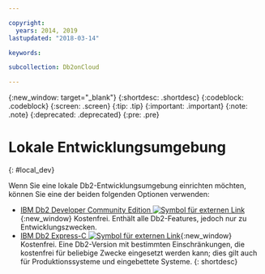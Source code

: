```yaml
---

copyright:
  years: 2014, 2019
lastupdated: "2018-03-14"

keywords: 

subcollection: Db2onCloud

---
```


<!-- Attribute definitions --> 
{:new_window: target="_blank"}
{:shortdesc: .shortdesc}
{:codeblock: .codeblock}
{:screen: .screen}
{:tip: .tip}
{:important: .important}
{:note: .note}
{:deprecated: .deprecated}
{:pre: .pre}

# Lokale Entwicklungsumgebung
{: #local_dev}

Wenn Sie eine lokale Db2-Entwicklungsumgebung einrichten möchten, können Sie eine der beiden folgenden Optionen verwenden:

* [IBM Db2 Developer Community Edition ![Symbol für externen Link](../../icons/launch-glyph.svg "Symbol für externen Link")](https://www.ibm.com/us-en/marketplace/ibm-db2-direct-and-developer-editions){:new_window} Kostenfrei. Enthält alle Db2-Features, jedoch nur zu Entwicklungszwecken.
* [IBM Db2 Express-C ![Symbol für externen Link](../../icons/launch-glyph.svg "Symbol für externen Link")](https://www.ibm.com/developerworks/downloads/im/db2express/){:new_window} Kostenfrei. Eine Db2-Version mit bestimmten Einschränkungen, die kostenfrei für beliebige Zwecke eingesetzt werden kann; dies gilt auch für Produktionssysteme und eingebettete Systeme.
{: shortdesc}
